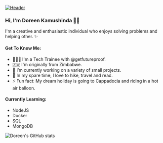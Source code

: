 
[![Header](https://i.ibb.co/s2X8Mds/Screenshot-2022-04-22-at-10-46-13.png "Header")](https://www.creative-tim.com/)

### Hi, I'm Doreen Kamushinda 👋🏾
I'm a creative and enthusiastic individual who enjoys solving problems and helping other. ✨

#### Get To Know Me:
- 👩🏾‍💻 I'm a Tech Trainee with @getfutureproof.
- 🇿🇼 I'm originally from Zimbabwe.
- 🔭 I’m currently working on a variety of small projects.
- 🚙 In my spare time, I love to hike, travel and read.
- ⚡ Fun fact: My dream holiday is going to Cappadocia and riding in a hot air balloon.

#### Currently Learning:
- NodeJS
- Docker
- SQL
- MongoDB


![Doreen's GitHub stats](https://github-readme-stats.vercel.app/api?username=doreenkam&show_icons=true&theme=dracula)

<!--
**doreenkam/doreenkam** is a ✨ _special_ ✨ repository because its `README.md` (this file) appears on your GitHub profile.

Here are some ideas to get you started:

- 🔭 I’m currently working on ...
- 🌱 I’m currently learning HTML, CSS, JavaScript.
- 👯 I’m looking to collaborate on ...
- 🤔 I’m looking for help with ...
- 💬 Ask me about ...
- 📫 How to reach me: ...
- 😄 Pronouns: ...
- ⚡ Fun fact: ...
-->
